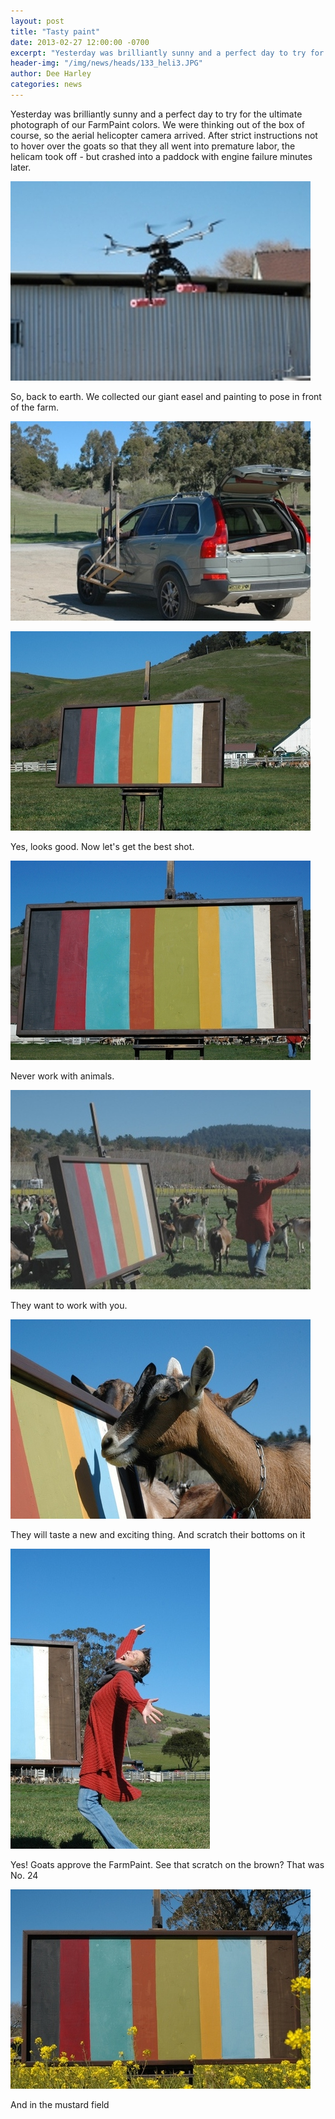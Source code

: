 ```yaml
---
layout: post
title: "Tasty paint"
date: 2013-02-27 12:00:00 -0700
excerpt: "Yesterday was brilliantly sunny and a perfect day to try for the ultimate photograph of our FarmPaint colors. ..."
header-img: "/img/news/heads/133_heli3.JPG"
author: Dee Harley
categories: news
---
```

Yesterday was brilliantly sunny and a perfect day to try for the
ultimate photograph of our FarmPaint colors. We were thinking out of
the box of course, so the aerial helicopter camera arrived. After
strict instructions not to hover over the goats so that they all went
into premature labor, the helicam took off - but crashed into a
paddock with engine failure minutes later.

![image](/img/news/133_heli3.JPG)

So, back to earth. We collected our giant easel and painting to pose
in front of the farm.

![image](/img/news/133_paint11.JPG)

![image](/img/news/133_paint9.JPG)

Yes, looks good. Now let's get the best shot.

![image](/img/news/133_paint5.JPG)

Never work with animals.

![image](/img/news/133_paint8.JPG)

They want to work with you.

![image](/img/news/133_paint4.JPG)

They will taste a new and exciting thing. And scratch their bottoms on
it

![image](/img/news/133_paint6.JPG)

Yes! Goats approve the FarmPaint. See that scratch on the brown? That
was No. 24

![image](/img/news/133_paint2.JPG)

And in the mustard field

